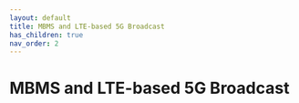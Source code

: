 ```yaml
---
layout: default
title: MBMS and LTE-based 5G Broadcast
has_children: true
nav_order: 2
---
```


# MBMS and LTE-based 5G Broadcast
